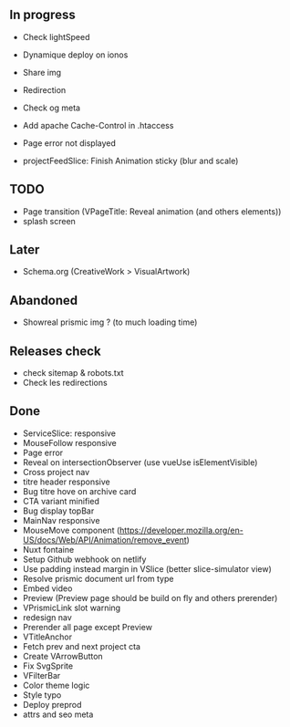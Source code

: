 ## In progress
- Check lightSpeed
- Dynamique deploy on ionos 
- Share img
- Redirection
- Check og meta
- Add apache Cache-Control in .htaccess
- Page error not displayed

- projectFeedSlice: Finish Animation sticky (blur and scale) 

## TODO
- Page transition (VPageTitle: Reveal animation (and others elements))
- splash screen

## Later
- Schema.org (CreativeWork > VisualArtwork)

## Abandoned
- Showreal prismic img ? (to much loading time)

## Releases check
- check sitemap & robots.txt
- Check les redirections

## Done
- ServiceSlice: responsive
- MouseFollow responsive
- Page error 
- Reveal on intersectionObserver (use vueUse isElementVisible)
- Cross project nav
- titre header responsive
- Bug titre hove on archive card 
- CTA variant minified
- Bug display topBar 
- MainNav responsive
- MouseMove component (https://developer.mozilla.org/en-US/docs/Web/API/Animation/remove_event)
- Nuxt fontaine
- Setup Github webhook on netlify
- Use padding instead margin in VSlice (better slice-simulator view)
- Resolve prismic document url from type
- Embed video
- Preview (Preview page should be build on fly and others prerender)
- VPrismicLink slot warning
- redesign nav
- Prerender all page except Preview
- VTitleAnchor
- Fetch prev and next project cta
- Create VArrowButton
- Fix SvgSprite
- VFilterBar
- Color theme logic
- Style typo
- Deploy preprod
- attrs and seo meta 
